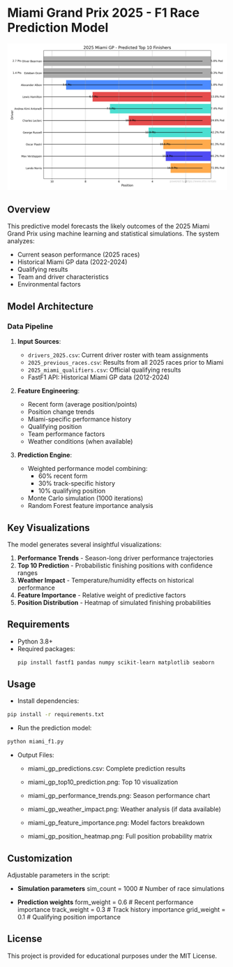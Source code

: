 # Miami Grand Prix 2025 - F1 Race Prediction Model

![Example Visualization](miami_gp_top10_prediction.png)

## Overview

This predictive model forecasts the likely outcomes of the 2025 Miami Grand Prix using machine learning and statistical simulations. The system analyzes:

- Current season performance (2025 races)
- Historical Miami GP data (2022-2024)
- Qualifying results
- Team and driver characteristics
- Environmental factors

## Model Architecture

### Data Pipeline

1. **Input Sources**:

   - `drivers_2025.csv`: Current driver roster with team assignments
   - `2025_previous_races.csv`: Results from all 2025 races prior to Miami
   - `2025_miami_qualifiers.csv`: Official qualifying results
   - FastF1 API: Historical Miami GP data (2012-2024)

2. **Feature Engineering**:

   - Recent form (average position/points)
   - Position change trends
   - Miami-specific performance history
   - Qualifying position
   - Team performance factors
   - Weather conditions (when available)

3. **Prediction Engine**:
   - Weighted performance model combining:
     - 60% recent form
     - 30% track-specific history
     - 10% qualifying position
   - Monte Carlo simulation (1000 iterations)
   - Random Forest feature importance analysis

## Key Visualizations

The model generates several insightful visualizations:

1. **Performance Trends** - Season-long driver performance trajectories
2. **Top 10 Prediction** - Probabilistic finishing positions with confidence ranges
3. **Weather Impact** - Temperature/humidity effects on historical performance
4. **Feature Importance** - Relative weight of predictive factors
5. **Position Distribution** - Heatmap of simulated finishing probabilities

## Requirements

- Python 3.8+
- Required packages:
  ```bash
  pip install fastf1 pandas numpy scikit-learn matplotlib seaborn
  ```

## Usage

- Install dependencies:

```bash
pip install -r requirements.txt
```

- Run the prediction model:

```bash
python miami_f1.py
```

- Output Files:

  - miami_gp_predictions.csv: Complete prediction results

  - miami_gp_top10_prediction.png: Top 10 visualization

  - miami_gp_performance_trends.png: Season performance chart

  - miami_gp_weather_impact.png: Weather analysis (if data available)

  - miami_gp_feature_importance.png: Model factors breakdown

  - miami_gp_position_heatmap.png: Full position probability matrix

## Customization

Adjustable parameters in the script:

- **Simulation parameters**
   sim_count = 1000 # Number of race simulations

- **Prediction weights**
form_weight = 0.6 # Recent performance importance
track_weight = 0.3 # Track history importance
grid_weight = 0.1 # Qualifying position importance

## License

This project is provided for educational purposes under the MIT License.
